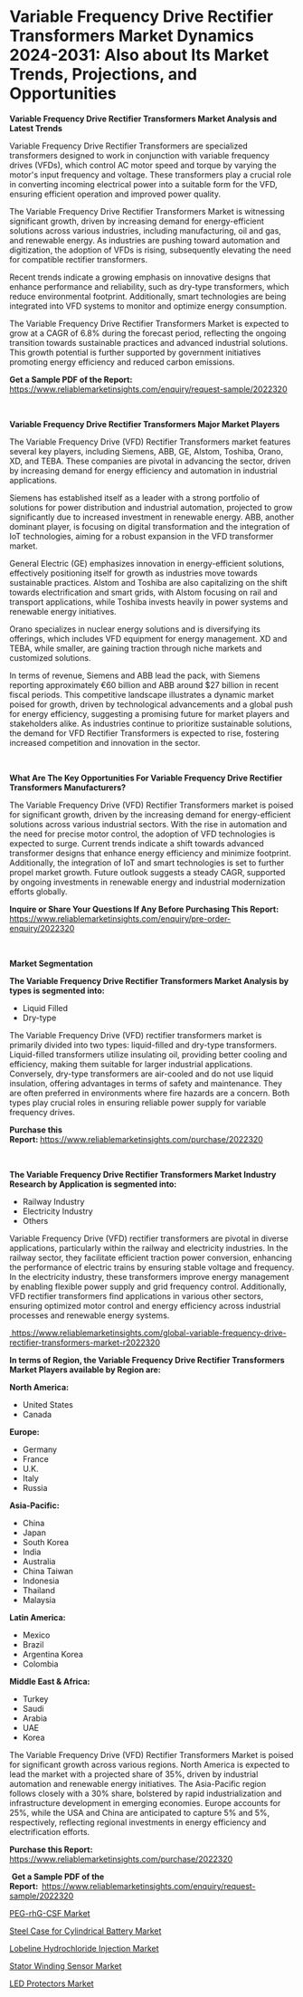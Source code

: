 <p><h1>Variable Frequency Drive Rectifier Transformers Market Dynamics 2024-2031: Also about Its Market Trends, Projections, and Opportunities</h1></p><p><strong>Variable Frequency Drive Rectifier Transformers Market Analysis and Latest Trends</strong></p>
<p><p>Variable Frequency Drive Rectifier Transformers are specialized transformers designed to work in conjunction with variable frequency drives (VFDs), which control AC motor speed and torque by varying the motor's input frequency and voltage. These transformers play a crucial role in converting incoming electrical power into a suitable form for the VFD, ensuring efficient operation and improved power quality.</p><p>The Variable Frequency Drive Rectifier Transformers Market is witnessing significant growth, driven by increasing demand for energy-efficient solutions across various industries, including manufacturing, oil and gas, and renewable energy. As industries are pushing toward automation and digitization, the adoption of VFDs is rising, subsequently elevating the need for compatible rectifier transformers. </p><p>Recent trends indicate a growing emphasis on innovative designs that enhance performance and reliability, such as dry-type transformers, which reduce environmental footprint. Additionally, smart technologies are being integrated into VFD systems to monitor and optimize energy consumption.</p><p>The Variable Frequency Drive Rectifier Transformers Market is expected to grow at a CAGR of 6.8% during the forecast period, reflecting the ongoing transition towards sustainable practices and advanced industrial solutions. This growth potential is further supported by government initiatives promoting energy efficiency and reduced carbon emissions.</p></p>
<p><strong>Get a Sample PDF of the Report:&nbsp;</strong> <a href="https://www.reliablemarketinsights.com/enquiry/request-sample/2022320?utm_campaign=1197&utm_medium=2&utm_source=Github&utm_content=ia&utm_term=28102024&utm_id=variable-frequency-drive-rectifier-transformers">https://www.reliablemarketinsights.com/enquiry/request-sample/2022320</a></p>
<p>&nbsp;</p>
<p><strong>Variable Frequency Drive Rectifier Transformers Major Market Players</strong></p>
<p><p>The Variable Frequency Drive (VFD) Rectifier Transformers market features several key players, including Siemens, ABB, GE, Alstom, Toshiba, Orano, XD, and TEBA. These companies are pivotal in advancing the sector, driven by increasing demand for energy efficiency and automation in industrial applications.</p><p>Siemens has established itself as a leader with a strong portfolio of solutions for power distribution and industrial automation, projected to grow significantly due to increased investment in renewable energy. ABB, another dominant player, is focusing on digital transformation and the integration of IoT technologies, aiming for a robust expansion in the VFD transformer market.</p><p>General Electric (GE) emphasizes innovation in energy-efficient solutions, effectively positioning itself for growth as industries move towards sustainable practices. Alstom and Toshiba are also capitalizing on the shift towards electrification and smart grids, with Alstom focusing on rail and transport applications, while Toshiba invests heavily in power systems and renewable energy initiatives.</p><p>Orano specializes in nuclear energy solutions and is diversifying its offerings, which includes VFD equipment for energy management. XD and TEBA, while smaller, are gaining traction through niche markets and customized solutions.</p><p>In terms of revenue, Siemens and ABB lead the pack, with Siemens reporting approximately €60 billion and ABB around $27 billion in recent fiscal periods. This competitive landscape illustrates a dynamic market poised for growth, driven by technological advancements and a global push for energy efficiency, suggesting a promising future for market players and stakeholders alike. As industries continue to prioritize sustainable solutions, the demand for VFD Rectifier Transformers is expected to rise, fostering increased competition and innovation in the sector.</p></p>
<p>&nbsp;</p>
<p><strong>What Are The Key Opportunities For Variable Frequency Drive Rectifier Transformers Manufacturers?</strong></p>
<p><p>The Variable Frequency Drive (VFD) Rectifier Transformers market is poised for significant growth, driven by the increasing demand for energy-efficient solutions across various industrial sectors. With the rise in automation and the need for precise motor control, the adoption of VFD technologies is expected to surge. Current trends indicate a shift towards advanced transformer designs that enhance energy efficiency and minimize footprint. Additionally, the integration of IoT and smart technologies is set to further propel market growth. Future outlook suggests a steady CAGR, supported by ongoing investments in renewable energy and industrial modernization efforts globally.</p></p>
<p><strong>Inquire or Share Your Questions If Any Before Purchasing This Report:</strong> <a href="https://www.reliablemarketinsights.com/enquiry/pre-order-enquiry/2022320?utm_campaign=1197&utm_medium=2&utm_source=Github&utm_content=ia&utm_term=28102024&utm_id=variable-frequency-drive-rectifier-transformers">https://www.reliablemarketinsights.com/enquiry/pre-order-enquiry/2022320</a></p>
<p>&nbsp;</p>
<p><strong>Market Segmentation</strong></p>
<p><strong>The Variable Frequency Drive Rectifier Transformers Market Analysis by types is segmented into:</strong></p>
<p><ul><li>Liquid Filled</li><li>Dry-type</li></ul></p>
<p><p>The Variable Frequency Drive (VFD) rectifier transformers market is primarily divided into two types: liquid-filled and dry-type transformers. Liquid-filled transformers utilize insulating oil, providing better cooling and efficiency, making them suitable for larger industrial applications. Conversely, dry-type transformers are air-cooled and do not use liquid insulation, offering advantages in terms of safety and maintenance. They are often preferred in environments where fire hazards are a concern. Both types play crucial roles in ensuring reliable power supply for variable frequency drives.</p></p>
<p><strong>Purchase this Report:&nbsp;</strong><a href="https://www.reliablemarketinsights.com/purchase/2022320?utm_campaign=1197&utm_medium=2&utm_source=Github&utm_content=ia&utm_term=28102024&utm_id=variable-frequency-drive-rectifier-transformers">https://www.reliablemarketinsights.com/purchase/2022320</a></p>
<p>&nbsp;</p>
<p><strong>The Variable Frequency Drive Rectifier Transformers Market Industry Research by Application is segmented into:</strong></p>
<p><ul><li>Railway Industry</li><li>Electricity Industry</li><li>Others</li></ul></p>
<p><p>Variable Frequency Drive (VFD) rectifier transformers are pivotal in diverse applications, particularly within the railway and electricity industries. In the railway sector, they facilitate efficient traction power conversion, enhancing the performance of electric trains by ensuring stable voltage and frequency. In the electricity industry, these transformers improve energy management by enabling flexible power supply and grid frequency control. Additionally, VFD rectifier transformers find applications in various other sectors, ensuring optimized motor control and energy efficiency across industrial processes and renewable energy systems.</p></p>
<p><a href="https://www.reliablemarketinsights.com/global-variable-frequency-drive-rectifier-transformers-market-r2022320?utm_campaign=1197&utm_medium=2&utm_source=Github&utm_content=ia&utm_term=28102024&utm_id=variable-frequency-drive-rectifier-transformers">&nbsp;https://www.reliablemarketinsights.com/global-variable-frequency-drive-rectifier-transformers-market-r2022320</a></p>
<p><strong>In terms of Region, the Variable Frequency Drive Rectifier Transformers Market Players available by Region are:</strong></p>
<p>
    <p> <strong> North America: </strong>
        <ul>
            <li>United States</li>
            <li>Canada</li>
        </ul>
        </p> 
    <p> <strong> Europe: </strong>
        <ul>
            <li>Germany</li>
            <li>France</li>
            <li>U.K.</li>
            <li>Italy</li>
            <li>Russia</li>
        </ul>
        </p> 
    <p> <strong> Asia-Pacific: </strong>
        <ul>
            <li>China</li>
            <li>Japan</li>
            <li>South Korea</li>
            <li>India</li>
            <li>Australia</li>
            <li>China Taiwan</li>
            <li>Indonesia</li>
            <li>Thailand</li>
            <li>Malaysia</li>
        </ul>
        </p> 
    <p> <strong> Latin America: </strong>
        <ul>
            <li>Mexico</li>
            <li>Brazil</li>
            <li>Argentina Korea</li>
            <li>Colombia</li>
        </ul>
        </p> 
    <p> <strong> Middle East & Africa: </strong>
        <ul>
            <li>Turkey</li>
            <li>Saudi</li>
            <li>Arabia</li>
            <li>UAE</li>
            <li>Korea</li>
        </ul>
    </p>
    </p>
<p><p>The Variable Frequency Drive (VFD) Rectifier Transformers Market is poised for significant growth across various regions. North America is expected to lead the market with a projected share of 35%, driven by industrial automation and renewable energy initiatives. The Asia-Pacific region follows closely with a 30% share, bolstered by rapid industrialization and infrastructure development in emerging economies. Europe accounts for 25%, while the USA and China are anticipated to capture 5% and 5%, respectively, reflecting regional investments in energy efficiency and electrification efforts.</p></p>
<p><strong>Purchase this Report: </strong><a href="https://www.reliablemarketinsights.com/purchase/2022320?utm_campaign=1197&utm_medium=2&utm_source=Github&utm_content=ia&utm_term=28102024&utm_id=variable-frequency-drive-rectifier-transformers">https://www.reliablemarketinsights.com/purchase/2022320</a></p>
<p>&nbsp;<strong>Get a Sample PDF of the Report:&nbsp;&nbsp;</strong><a href="https://www.reliablemarketinsights.com/enquiry/request-sample/2022320?utm_campaign=1197&utm_medium=2&utm_source=Github&utm_content=ia&utm_term=28102024&utm_id=variable-frequency-drive-rectifier-transformers">https://www.reliablemarketinsights.com/enquiry/request-sample/2022320</a></p>
<p><strong></strong></p>
<p><p><a href="https://www.linkedin.com/pulse/future-trends-global-peg-rhg-csf-market-insights-analysis-from-lgmqf?utm_campaign=1197&utm_medium=2&utm_source=Github&utm_content=ia&utm_term=28102024&utm_id=variable-frequency-drive-rectifier-transformers">PEG-rhG-CSF Market</a></p><p><a href="https://www.linkedin.com/pulse/future-ready-strategic-insights-global-steel-case-cylindrical-xhxbe?trk=public_post_embed_feed-article-content&utm_campaign=1197&utm_medium=2&utm_source=Github&utm_content=ia&utm_term=28102024&utm_id=variable-frequency-drive-rectifier-transformers">Steel Case for Cylindrical Battery Market</a></p><p><a href="https://www.linkedin.com/pulse/lobeline-hydrochloride-injection-market-trends-focusing-insight-3ubsc?utm_campaign=1197&utm_medium=2&utm_source=Github&utm_content=ia&utm_term=28102024&utm_id=variable-frequency-drive-rectifier-transformers">Lobeline Hydrochloride Injection Market</a></p><p><a href="https://www.linkedin.com/pulse/stator-winding-sensor-market-ecosystem-competitive-landscape-hcm0f?utm_campaign=1197&utm_medium=2&utm_source=Github&utm_content=ia&utm_term=28102024&utm_id=variable-frequency-drive-rectifier-transformers">Stator Winding Sensor Market</a></p><p><a href="https://www.linkedin.com/pulse/led-protectors-market-size-share-trends-analysis-report-end-d7hwf?trk=public_post_embed_feed-article-content&utm_campaign=1197&utm_medium=2&utm_source=Github&utm_content=ia&utm_term=28102024&utm_id=variable-frequency-drive-rectifier-transformers">LED Protectors Market</a></p></p>